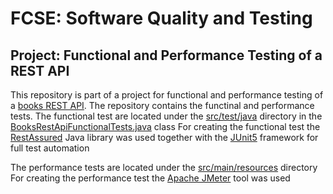 # FCSE: Software Quality and Testing

## Project: Functional and Performance Testing of a REST API

This repository is part of a project for functional and performance testing of a [books REST API](https://github.com/MilenaTrajanoska/rest_api).
The repository contains the functinal and performance tests.
The functional test are located under the [src/test/java](https://github.com/MilenaTrajanoska/books_rest_api_testing/tree/main/src/test/java) directory in the [BooksRestApiFunctionalTests.java](https://github.com/MilenaTrajanoska/books_rest_api_testing/tree/main/src/test/java/BooksRestApiFunctionalTests.java) class
For creating the functional test the [RestAssured](https://rest-assured.io/) Java library was used together with the [JUnit5](https://junit.org/junit5/docs/current/user-guide/) framework for full test automation

The performance tests are located under the [src/main/resources](https://github.com/MilenaTrajanoska/books_rest_api_testing/tree/main/src/main/resources) directory
For creating the performance test the [Apache JMeter](https://jmeter.apache.org/) tool was used
